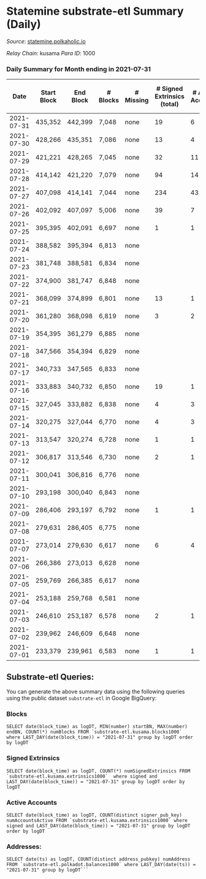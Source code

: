 # Statemine substrate-etl Summary (Daily)

_Source_: [statemine.polkaholic.io](https://statemine.polkaholic.io)

*Relay Chain*: kusama
*Para ID*: 1000



### Daily Summary for Month ending in 2021-07-31


| Date | Start Block | End Block | # Blocks | # Missing | # Signed Extrinsics (total) | # Active Accounts | # Addresses with Balances | # Events | # Transfers | # XCM Transfers In | # XCM Transfers Out |
| ---- | ----------- | --------- | -------- | --------- | --------------------------- | ----------------- | ------------------------- | -------- | ----------- | ------------------ | ------------------- |
| 2021-07-31 | 435,352 | 442,399 | 7,048 | none  | 19 | 6 | 10,170 | 14,532 | 342 ($397.75) |   |   |
| 2021-07-30 | 428,266 | 435,351 | 7,086 | none  | 13 | 4 |  | 14,441 | 202 ($0.03) |   |   |
| 2021-07-29 | 421,221 | 428,265 | 7,045 | none  | 32 | 11 |  | 14,772 | 546 ($0.72) |   |   |
| 2021-07-28 | 414,142 | 421,220 | 7,079 | none  | 94 | 14 |  | 15,843 | 1,306 ($15.23) |   |   |
| 2021-07-27 | 407,098 | 414,141 | 7,044 | none  | 234 | 43 |  | 18,019 | 2,750 ($1,280.76) |   |   |
| 2021-07-26 | 402,092 | 407,097 | 5,006 | none  | 39 | 7 |  | 10,503 | 374 ($49.92) |   |   |
| 2021-07-25 | 395,395 | 402,091 | 6,697 | none  | 1 | 1 |  | 13,427 | 23 ($0.002) |   |   |
| 2021-07-24 | 388,582 | 395,394 | 6,813 | none  |  |  |  | 13,633 |   |   |   |
| 2021-07-23 | 381,748 | 388,581 | 6,834 | none  |  |  |  | 13,671 |   |   |   |
| 2021-07-22 | 374,900 | 381,747 | 6,848 | none  |  |  |  | 13,703 |   |   |   |
| 2021-07-21 | 368,099 | 374,899 | 6,801 | none  | 13 | 1 |  | 43,717 | 10,069 ($170.66) |   |   |
| 2021-07-20 | 361,280 | 368,098 | 6,819 | none  | 3 | 2 |  | 13,720 | 69 ($0.004) |   |   |
| 2021-07-19 | 354,395 | 361,279 | 6,885 | none  |  |  |  | 13,774 |   |   |   |
| 2021-07-18 | 347,566 | 354,394 | 6,829 | none  |  |  |  | 13,661 |   |   |   |
| 2021-07-17 | 340,733 | 347,565 | 6,833 | none  |  |  |  | 13,670 |   |   |   |
| 2021-07-16 | 333,883 | 340,732 | 6,850 | none  | 19 | 1 |  | 23,952 | 172 ($4.71) |   |   |
| 2021-07-15 | 327,045 | 333,882 | 6,838 | none  | 4 | 3 |  | 13,785 | 87 ($3.06) |   |   |
| 2021-07-14 | 320,275 | 327,044 | 6,770 | none  | 4 | 3 |  | 13,685 | 100 ($64.81) |   |   |
| 2021-07-13 | 313,547 | 320,274 | 6,728 | none  | 1 | 1 |  | 13,489 | 23 (-) |   |   |
| 2021-07-12 | 306,817 | 313,546 | 6,730 | none  | 2 | 1 |  | 13,514 | 46 ($0.002) |   |   |
| 2021-07-11 | 300,041 | 306,816 | 6,776 | none  |  |  |  | 13,556 |   |   |   |
| 2021-07-10 | 293,198 | 300,040 | 6,843 | none  |  |  |  | 13,690 |   |   |   |
| 2021-07-09 | 286,406 | 293,197 | 6,792 | none  | 1 | 1 |  | 13,616 | 23 ($0.002) |   |   |
| 2021-07-08 | 279,631 | 286,405 | 6,775 | none  |  |  |  | 13,554 |   |   |   |
| 2021-07-07 | 273,014 | 279,630 | 6,617 | none  | 6 | 4 |  | 13,380 | 98 ($54.54) |   |   |
| 2021-07-06 | 266,386 | 273,013 | 6,628 | none  |  |  |  | 13,260 |   |   |   |
| 2021-07-05 | 259,769 | 266,385 | 6,617 | none  |  |  |  | 13,237 |   |   |   |
| 2021-07-04 | 253,188 | 259,768 | 6,581 | none  |  |  |  | 13,189 |   |   |   |
| 2021-07-03 | 246,610 | 253,187 | 6,578 | none  | 2 | 1 |  | 13,216 | 46 ($0.005) |   |   |
| 2021-07-02 | 239,962 | 246,609 | 6,648 | none  |  |  |  | 13,300 |   |   |   |
| 2021-07-01 | 233,379 | 239,961 | 6,583 | none  | 1 | 1 |  | 13,203 | 23 ($0.002) |   |   |

## Substrate-etl Queries:
You can generate the above summary data using the following queries using the public dataset `substrate-etl` in Google BigQuery:


### Blocks
```
SELECT date(block_time) as logDT, MIN(number) startBN, MAX(number) endBN, COUNT(*) numBlocks FROM `substrate-etl.kusama.blocks1000`  where LAST_DAY(date(block_time)) = "2021-07-31" group by logDT order by logDT
```


### Signed Extrinsics
```
SELECT date(block_time) as logDT, COUNT(*) numSignedExtrinsics FROM `substrate-etl.kusama.extrinsics1000`  where signed and LAST_DAY(date(block_time)) = "2021-07-31" group by logDT order by logDT
```


### Active Accounts
```
SELECT date(block_time) as logDT, COUNT(distinct signer_pub_key) numAccountsActive FROM `substrate-etl.kusama.extrinsics1000` where signed and LAST_DAY(date(block_time)) = "2021-07-31" group by logDT order by logDT
```


### Addresses:
```
SELECT date(ts) as logDT, COUNT(distinct address_pubkey) numAddress FROM `substrate-etl.polkadot.balances1000` where LAST_DAY(date(ts)) = "2021-07-31" group by logDT```

